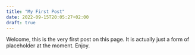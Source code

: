 ```yaml
---
title: "My First Post"
date: 2022-09-15T20:05:27+02:00
draft: true
---
```


Welcome, this is the very first post on this page. It is actually just a form of placeholder at the moment. Enjoy.